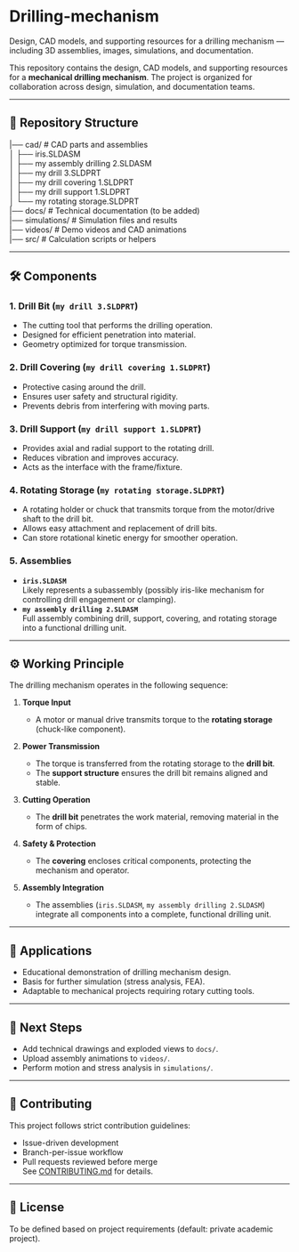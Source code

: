 # Drilling-mechanism
Design, CAD models, and supporting resources for a drilling mechanism — including 3D assemblies, images, simulations, and documentation.

This repository contains the design, CAD models, and supporting resources for a **mechanical drilling mechanism**. The project is organized for collaboration across design, simulation, and documentation teams.

---

## 📂 Repository Structure
|── cad/ # CAD parts and assemblies            
│     ├── iris.SLDASM  
│     ├── my assembly drilling 2.SLDASM  
│     ├── my drill 3.SLDPRT  
│     ├── my drill covering 1.SLDPRT  
│     ├── my drill support 1.SLDPRT  
│     └── my rotating storage.SLDPRT  
|── docs/ # Technical documentation (to be added)  
|── simulations/ # Simulation files and results  
|── videos/ # Demo videos and CAD animations  
|── src/ # Calculation scripts or helpers  


---

## 🛠️ Components

### 1. **Drill Bit (`my drill 3.SLDPRT`)**
- The cutting tool that performs the drilling operation.
- Designed for efficient penetration into material.
- Geometry optimized for torque transmission.

### 2. **Drill Covering (`my drill covering 1.SLDPRT`)**
- Protective casing around the drill.
- Ensures user safety and structural rigidity.
- Prevents debris from interfering with moving parts.

### 3. **Drill Support (`my drill support 1.SLDPRT`)**
- Provides axial and radial support to the rotating drill.
- Reduces vibration and improves accuracy.
- Acts as the interface with the frame/fixture.

### 4. **Rotating Storage (`my rotating storage.SLDPRT`)**
- A rotating holder or chuck that transmits torque from the motor/drive shaft to the drill bit.
- Allows easy attachment and replacement of drill bits.
- Can store rotational kinetic energy for smoother operation.

### 5. **Assemblies**
- **`iris.SLDASM`**  
  Likely represents a subassembly (possibly iris-like mechanism for controlling drill engagement or clamping).  
- **`my assembly drilling 2.SLDASM`**  
  Full assembly combining drill, support, covering, and rotating storage into a functional drilling unit.

---

## ⚙️ Working Principle

The drilling mechanism operates in the following sequence:

1. **Torque Input**  
   - A motor or manual drive transmits torque to the **rotating storage** (chuck-like component).  

2. **Power Transmission**  
   - The torque is transferred from the rotating storage to the **drill bit**.  
   - The **support structure** ensures the drill bit remains aligned and stable.  

3. **Cutting Operation**  
   - The **drill bit** penetrates the work material, removing material in the form of chips.  

4. **Safety & Protection**  
   - The **covering** encloses critical components, protecting the mechanism and operator.  

5. **Assembly Integration**  
   - The assemblies (`iris.SLDASM`, `my assembly drilling 2.SLDASM`) integrate all components into a complete, functional drilling unit.

---

## 🎯 Applications
- Educational demonstration of drilling mechanism design.
- Basis for further simulation (stress analysis, FEA).
- Adaptable to mechanical projects requiring rotary cutting tools.

---

## 📌 Next Steps
- Add technical drawings and exploded views to `docs/`.
- Upload assembly animations to `videos/`.
- Perform motion and stress analysis in `simulations/`.

---

## 🤝 Contributing
This project follows strict contribution guidelines:
- Issue-driven development
- Branch-per-issue workflow
- Pull requests reviewed before merge  
See [CONTRIBUTING.md](CONTRIBUTING.md) for details.

---

## 📜 License
To be defined based on project requirements (default: private academic project).
